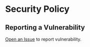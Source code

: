 # Security Policy

## Reporting a Vulnerability

[Open an Issue](https://github.com/sanselme/<repository>/issues/new?assignees=&labels=&template=custom.md&title=) to report vulnerability.
